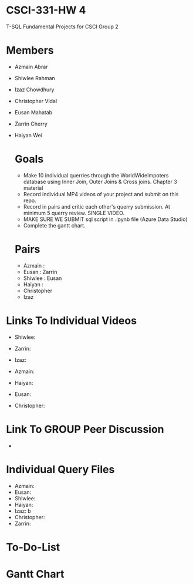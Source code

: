 # CSCI-331-HW 4
T-SQL Fundamental Projects for CSCI Group 2

# Members
- Azmain Abrar
- Shiwlee Rahman
- Izaz Chowdhury
- Christopher Vidal
- Eusan Mahatab
- Zarrin Cherry
- Haiyan Wei

  # Goals
  - Make 10 individual querries through the WorldWideImpoters database using Inner Join, Outer Joins & Cross joins. Chapter 3 material
  - Record individual MP4 videos of your project and submit on this repo.
  - Record in pairs and critic each other's querry submission. At minimum 5 querry review. SINGLE VIDEO.
  - MAKE SURE WE SUBMIT sql script in .ipynb file (Azure Data Studio)
  - Complete the gantt chart.

  # Pairs
  - Azmain :
  - Eusan : Zarrin
  - Shiwlee : Eusan
  - Haiyan :
  - Christopher
  - Izaz

 # Links To Individual Videos
 - Shiwlee: 
   
 - Zarrin: 
   
 - Izaz: 
   
 - Azmain: 
   
 - Haiyan:
   
 - Eusan: 
   
 - Christopher: 

 # Link To GROUP Peer Discussion
- 

# Individual Query Files
- Azmain: 
- Eusan:
- Shiwlee:
- Haiyan: 
- Izaz: b
- Christopher:
- Zarrin: 
# To-Do-List



# Gantt Chart 
